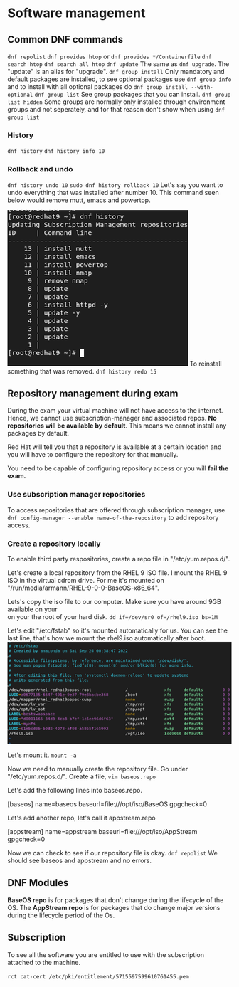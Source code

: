 # Software management

## Common DNF commands

``dnf repolist``
``dnf provides htop`` or ``dnf provides */Containerfile``
``dnf search htop``
``dnf search all htop``
``dnf update`` The same as ``dnf upgrade``. The "update" is an alias for "upgrade".
``dnf group install`` Only mandatory and default packages are installed, to see optional packages use ``dnf group info`` and to install with all optional packages do ``dnf group install --with-optional``
``dnf group list`` See group packages that you can install.
``dnf group list hidden`` Some groups are normally only installed through environment groups and not seperately, and for that reason don't show when using ``dnf group list``

### History
``dnf history``
``dnf history info 10`` 

### Rollback and undo
``dnf history undo 10``
``sudo dnf history rollback 10`` Let's say you want to undo everything that was installed after number 10. This command seen below would remove mutt, emacs and powertop.

![dnf rollback](pictures/rollback.png)
To reinstall something that was removed.
``dnf history redo 15``

## Repository management during exam

During the exam your virtual machine will not have access to the internet. Hence, we cannot use subscription-manager and associated repos. **No repositories will be available by default**. This means we cannot install any packages by default.

Red Hat will tell you that a repository is available at a certain location and you will have to configure the repository for that manually.

You need to be capable of configuring repository access or you will **fail the exam**.

### Use subscription manager repositories
To access repositories that are offered through subscription manager, use ``dnf config-manager --enable name-of-the-repository`` to add repository access.

### Create a repository locally
To enable third party respositories, create a repo file in "/etc/yum.repos.d/".

Let's create a local repository from the RHEL 9 ISO file. I mount the RHEL 9 ISO in the virtual cdrom drive. For me it's mounted on "/run/media/armann/RHEL-9-0-0-BaseOS-x86_64".

Lets's copy the iso file to our computer. Make sure you have around 9GB available on your            
on your the root of your hard disk. ``dd if=/dev/sr0 of=/rhel9.iso bs=1M``

Let's edit "/etc/fstab" so it's mounted automatically for us. You can see the last line, that's how we mount the rhel9.iso automatically after boot.
![repository](pictures/repo.png)

Let's mount it.  ``mount -a``

Now we need to manually create the repository file. Go under "/etc/yum.repos.d/". Create a file, ``vim baseos.repo``

Let's add the following lines into baseos.repo.

[baseos]
name=baseos
baseurl=file:///opt/iso/BaseOS
gpgcheck=0

Let's add another repo, let's call it appstream.repo

[appstream]
name=appstream
baseurl=file:///opt/iso/AppStream
gpgcheck=0

Now we can check to see if our repository file is okay. ``dnf repolist``
We should see baseos and appstream and no errors.

## DNF Modules

**BaseOS repo** is for packages that don't change during the lifecycle of the OS. The **AppStream repo** is for packages that do change major versions during the lifecycle period of the Os.

## Subscription

To see all the software you are entitled to use with the subscription attached to the machine.

``rct cat-cert /etc/pki/entitlement/5715597599610761455.pem``
